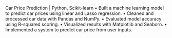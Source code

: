Car Price Prediction | Python, Scikit-learn
•	Built a machine learning model to predict car prices using linear and Lasso regression.
•	Cleaned and processed car data with Pandas and NumPy.
•	Evaluated model accuracy using R-squared scoring.
•	Visualized results with Matplotlib and Seaborn.
•	Implemented a system to predict car price from user inputs.
